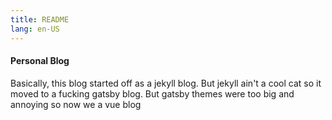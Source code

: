 ```yaml
---
title: README
lang: en-US
---
```

#### Personal Blog

Basically, this blog started off as a jekyll blog. But jekyll ain't a cool cat so it moved to a fucking
gatsby blog. But gatsby themes were too big and annoying so now we a vue blog
